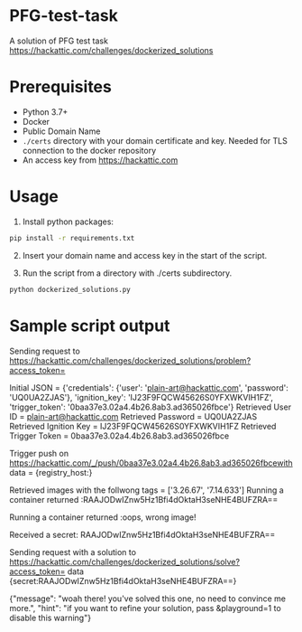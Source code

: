 # PFG-test-task
A solution of PFG test task https://hackattic.com/challenges/dockerized_solutions

# Prerequisites
* Python 3.7+
* Docker
* Public Domain Name
* `./certs` directory with your domain certificate and key. Needed for TLS connection to the docker repository
* An access key from https://hackattic.com

# Usage
1. Install python packages:
```bash
pip install -r requirements.txt
```
2. Insert your domain name and access key in the start of the script.

3. Run the script from a directory with ./certs subdirectory.
```bash
python dockerized_solutions.py
```


# Sample script output
Sending request to https://hackattic.com/challenges/dockerized_solutions/problem?access_token=<your token>

Initial JSON             =  {'credentials': {'user': 'plain-art@hackattic.com', 'password': 'UQ0UA2ZJAS'}, 'ignition_key': 'IJ23F9FQCW45626S0YFXWKVIH1FZ', 'trigger_token': '0baa37e3.02a4.4b26.8ab3.ad365026fbce'}
Retrieved User ID        = plain-art@hackattic.com
Retrieved Password       = UQ0UA2ZJAS
Retrieved Ignition Key   = IJ23F9FQCW45626S0YFXWKVIH1FZ
Retrieved Trigger Token  = 0baa37e3.02a4.4b26.8ab3.ad365026fbce

Trigger push on https://hackattic.com/_/push/0baa37e3.02a4.4b26.8ab3.ad365026fbcewith data = {registry_host:<your host>}

Retrieved images with the follwong tags =  ['3.26.67', '7.14.633']
Running a container returned :RAAJODwIZnw5Hz1Bfi4dOktaH3seNHE4BUFZRA==

Running a container returned :oops, wrong image!

Received a secret: RAAJODwIZnw5Hz1Bfi4dOktaH3seNHE4BUFZRA==

Sending request with a solution to https://hackattic.com/challenges/dockerized_solutions/solve?access_token=<your token> data {secret:RAAJODwIZnw5Hz1Bfi4dOktaH3seNHE4BUFZRA==}

{"message": "woah there! you've solved this one, no need to convince me more.", "hint": "if you want to refine your solution, pass &playground=1 to disable this warning"}
